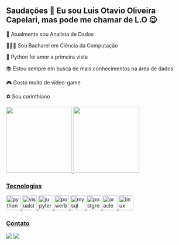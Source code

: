## Saudações 👋 Eu sou Luis Otavio Oliveira Capelari, mas pode me chamar de L.O 😉

💼 Atualmente sou Analista de Dados

👨🏽‍🎓 Sou Bacharel em Ciência da Computação

🐍 Python foi amor a primeira vista

📚 Estou sempre em busca de mais conhecimentos na área de dados

🎮 Gosto muito de vídeo-game

⚽ Sou corinthiano

<div align="left">
  <a href="https://github.com/luisotaviocap98">
  <img height="180em" src="https://github-readme-stats.vercel.app/api?username=luisotaviocap98&show_icons=true&theme=dracula&include_all_commits=true&count_private=true"/>
  <img height="180em" src="https://github-readme-stats.vercel.app/api/top-langs/?username=luisotaviocap98&layout=compact&langs_count=7&theme=dracula"/>
</div>

### Tecnologias
<div>
<img src='https://cdn.jsdelivr.net/npm/simple-icons@3.0.1/icons/python.svg' alt='python' height='40'>
<img src='https://cdn.jsdelivr.net/npm/simple-icons@3.0.1/icons/visualstudiocode.svg' alt='visualstudiocode' height='40'>
<img src='https://cdn.jsdelivr.net/npm/simple-icons@3.0.1/icons/jupyter.svg' alt='jupyter' height='40'>
<img src='https://cdn.jsdelivr.net/npm/simple-icons@3.0.1/icons/powerbi.svg' alt='powerbi' height='40'>
<img src='https://cdn.jsdelivr.net/npm/simple-icons@3.0.1/icons/mysql.svg' alt='mysql' height='40'>
<img src='https://cdn.jsdelivr.net/npm/simple-icons@3.0.1/icons/postgresql.svg' alt='postgresql' height='40'>
<img src='https://cdn.jsdelivr.net/npm/simple-icons@3.0.1/icons/oracle.svg' alt='oracle' height='40'>
<img src='https://cdn.jsdelivr.net/npm/simple-icons@3.0.1/icons/linux.svg' alt='linux' height='40'>
</div>
  


### Contato
<div> 
  <a href = "mailto:luisotaviocap@gmail.com"><img src="https://img.shields.io/badge/-Gmail-%23333?style=for-the-badge&logo=gmail&logoColor=white" target="_blank"></a>
  <a href="https://www.linkedin.com/in/luis-otavio-oliveira-capelari" target="_blank"><img src="https://img.shields.io/badge/-LinkedIn-%230077B5?style=for-the-badge&logo=linkedin&logoColor=white" target="_blank"></a>
</div>
